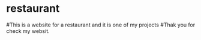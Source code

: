 # restaurant
#This is a website for a restaurant and it is one of my projects
#Thak you for check my websit.
